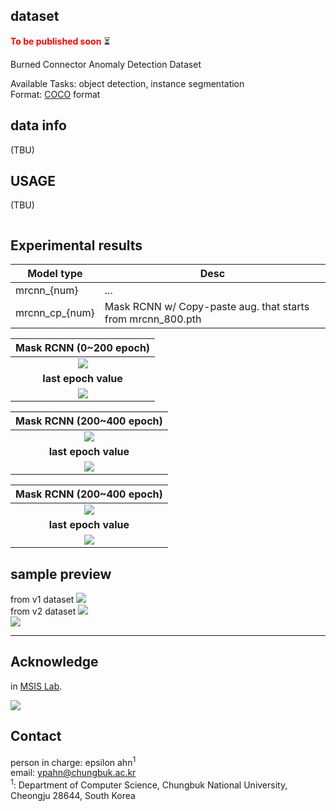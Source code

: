 

## dataset

<span style="color: red"> __To be published soon__ </span> ⏳

Burned Connector Anomaly Detection Dataset  

Available Tasks: object detection, instance segmentation   
Format: [COCO](https://cocodataset.org/#home) format

## data info 
(TBU)

## USAGE

(TBU) 
```bash
```

## Experimental results 

|Model type   | Desc  |
|---|---|
|mrcnn_{num}   | ...  |
|mrcnn_cp_{num}   | Mask RCNN w/ Copy-paste aug. that starts from mrcnn_800.pth  |

|<b>Mask RCNN (0~200 epoch)</b> |
| :--: |
| ![](./assets/mrcnn_200.png)|
|<b>last epoch value</b> |
| ![](./assets/mrcnn_200_table.png)|


|<b>Mask RCNN (200~400 epoch)</b> |
| :--: |
| ![](./assets/mrcnn_400.png)|
|<b>last epoch value</b> |
| ![](./assets/mrcnn_400_table.png)|


|<b>Mask RCNN (200~400 epoch)</b> |
| :--: |
| ![](./assets/mrcnn_800.png)|
|<b>last epoch value</b> |
| ![](./assets/mrcnn_800_table.png)|


## sample preview

from v1 dataset
![](./images/a_dark_1.png)  
from v2 dataset
![](./images/b_v2_2.png)  
![](./images/d_v2_2.jpg)  


---

## Acknowledge

in [MSIS Lab](https://www.cbnu.msislab.com/).

![](./assets/msis_logo.png)

## Contact 

person in charge: epsilon ahn<sup>1</sup>  
email: ypahn@chungbuk.ac.kr   
<sup>1</sup>: Department of Computer Science, Chungbuk National University, Cheongju 28644, South Korea  



